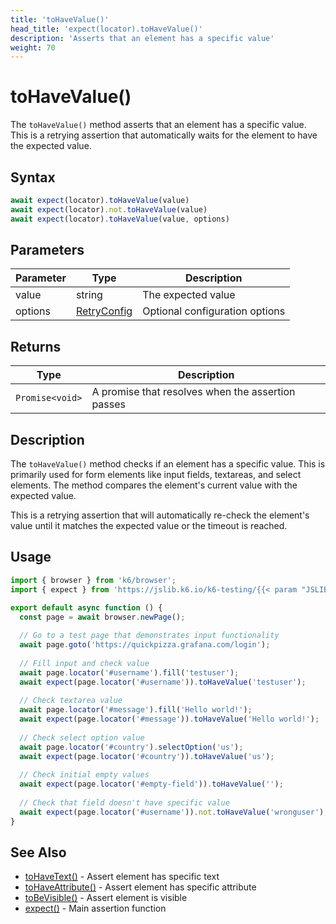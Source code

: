 ```yaml
---
title: 'toHaveValue()'
head_title: 'expect(locator).toHaveValue()'
description: 'Asserts that an element has a specific value'
weight: 70
---
```


# toHaveValue()

The `toHaveValue()` method asserts that an element has a specific value. This is a retrying assertion that automatically waits for the element to have the expected value.

## Syntax

```javascript
await expect(locator).toHaveValue(value)
await expect(locator).not.toHaveValue(value)
await expect(locator).toHaveValue(value, options)
```

## Parameters

| Parameter | Type | Description |
| --- | --- | --- |
| value | string | The expected value |
| options | [RetryConfig](https://grafana.com/docs/k6/<K6_VERSION>/javascript-api/jslib/k6-testing/retrying-assertions/retryconfig) | Optional configuration options |

## Returns

| Type | Description |
| --- | --- |
| `Promise<void>` | A promise that resolves when the assertion passes |

## Description

The `toHaveValue()` method checks if an element has a specific value. This is primarily used for form elements like input fields, textareas, and select elements. The method compares the element's current value with the expected value.

This is a retrying assertion that will automatically re-check the element's value until it matches the expected value or the timeout is reached.

## Usage

```javascript
import { browser } from 'k6/browser';
import { expect } from 'https://jslib.k6.io/k6-testing/{{< param "JSLIB_TESTING_VERSION" >}}/index.js';

export default async function () {
  const page = await browser.newPage();
  
  // Go to a test page that demonstrates input functionality
  await page.goto('https://quickpizza.grafana.com/login');
  
  // Fill input and check value
  await page.locator('#username').fill('testuser');
  await expect(page.locator('#username')).toHaveValue('testuser');
  
  // Check textarea value
  await page.locator('#message').fill('Hello world!');
  await expect(page.locator('#message')).toHaveValue('Hello world!');
  
  // Check select option value
  await page.locator('#country').selectOption('us');
  await expect(page.locator('#country')).toHaveValue('us');
  
  // Check initial empty values
  await expect(page.locator('#empty-field')).toHaveValue('');
  
  // Check that field doesn't have specific value
  await expect(page.locator('#username')).not.toHaveValue('wronguser');
}
```

## See Also

- [toHaveText()](https://grafana.com/docs/k6/<K6_VERSION>/javascript-api/jslib/k6-testing/retrying-assertions/tohavetext) - Assert element has specific text
- [toHaveAttribute()](https://grafana.com/docs/k6/<K6_VERSION>/javascript-api/jslib/k6-testing/retrying-assertions/tohaveattribute) - Assert element has specific attribute
- [toBeVisible()](https://grafana.com/docs/k6/<K6_VERSION>/javascript-api/jslib/k6-testing/retrying-assertions/tobevisible) - Assert element is visible
- [expect()](https://grafana.com/docs/k6/<K6_VERSION>/javascript-api/jslib/k6-testing/expect) - Main assertion function